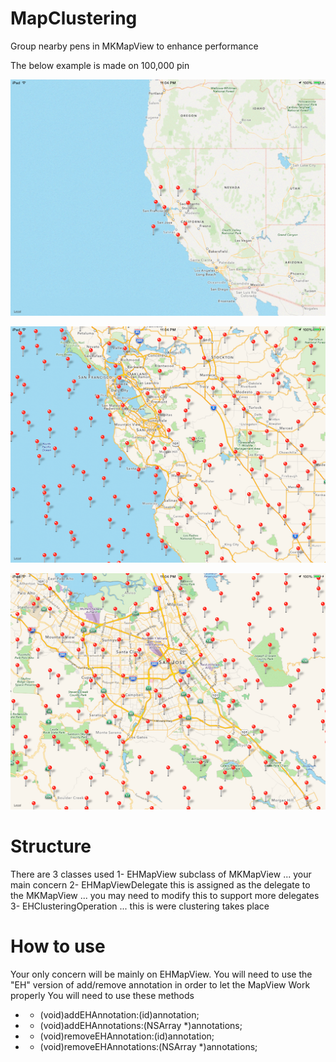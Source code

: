 MapClustering
=============

Group nearby pens in MKMapView to enhance performance

The below example is made on 100,000 pin 

![zoomed out; only few pins appear](maps1.png "zoomed out; only few pins appear")

![a little zoom in; some pins start to appear](maps2.png "a little zoom in; some pins start to appear]")

![a deep zoom in; reveal for even more pins](maps3.png "a deep zoom in; reveal for even more pins")


Structure
=============

There are 3 classes used
1- EHMapView subclass of MKMapView ... your main concern
2- EHMapViewDelegate this is assigned as the delegate to the MKMapView ... you may need to modify this to support more delegates
3- EHClusteringOperation ... this is were clustering takes place


How to use
=============

Your only concern will be mainly on EHMapView. You will need to use the "EH" version of add/remove annotation in order to let the MapView Work properly
You will need to use these methods
* - (void)addEHAnnotation:(id<MKAnnotation>)annotation;
* - (void)addEHAnnotations:(NSArray *)annotations;
* - (void)removeEHAnnotation:(id<MKAnnotation>)annotation;
* - (void)removeEHAnnotations:(NSArray *)annotations;